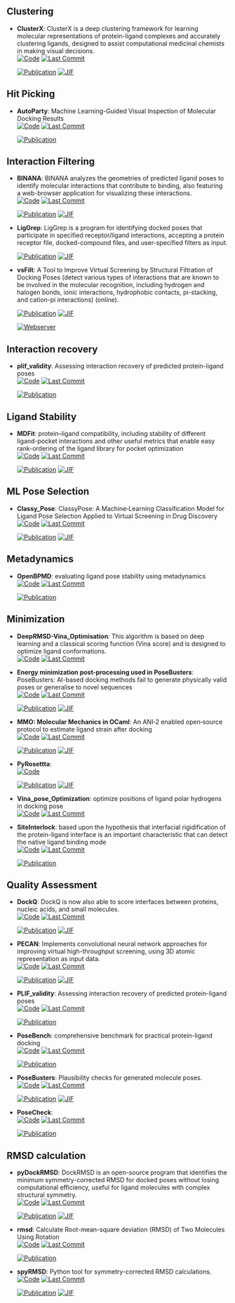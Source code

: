

## **Clustering**


- **ClusterX**: ClusterX is a deep clustering framework for learning molecular representations of protein-ligand complexes and accurately clustering ligands, designed to assist computational medicinal chemists in making visual decisions.  
    [![Code](https://img.shields.io/github/stars/ChenSikang/ClusterX?style=for-the-badge&logo=github)](https://github.com/ChenSikang/ClusterX) 
    [![Last Commit](https://img.shields.io/github/last-commit/ChenSikang/ClusterX?style=for-the-badge&logo=github)](https://github.com/ChenSikang/ClusterX) 

    [![Publication](https://img.shields.io/badge/Publication-Citations:4-blue?style=for-the-badge&logo=bookstack)](https://doi.org/10.1093/bib/bbad126) 
    [![JIF](https://img.shields.io/badge/Impact_Factor-6.80-purple?style=for-the-badge&logo=academia)](https://doi.org/10.1093/bib/bbad126)


## **Hit Picking**


- **AutoParty**: Machine Learning-Guided Visual Inspection of Molecular Docking Results  
    [![Code](https://img.shields.io/github/stars/keiserlab/autoparty?style=for-the-badge&logo=github)](https://github.com/keiserlab/autoparty) 
    [![Last Commit](https://img.shields.io/github/last-commit/keiserlab/autoparty?style=for-the-badge&logo=github)](https://github.com/keiserlab/autoparty) 

    [![Publication](https://img.shields.io/badge/Publication-Citations:0-blue?style=for-the-badge&logo=bookstack)](https://doi.org/10.26434/chemrxiv-2024-7p4ws) 


## **Interaction Filtering**


- **BINANA**: BINANA analyzes the geometries of predicted ligand poses to identify molecular interactions that contribute to binding, also featuring a web-browser application for visualizing these interactions.  
    [![Code](https://img.shields.io/github/stars/durrantlab/binana?style=for-the-badge&logo=github)](https://github.com/durrantlab/binana) 
    [![Last Commit](https://img.shields.io/github/last-commit/durrantlab/binana?style=for-the-badge&logo=github)](https://github.com/durrantlab/binana) 

    [![Publication](https://img.shields.io/badge/Publication-Citations:194-blue?style=for-the-badge&logo=bookstack)](https://doi.org/10.1016%2Fj.jmgm.2011.01.004) 
    [![JIF](https://img.shields.io/badge/Impact_Factor-2.70-purple?style=for-the-badge&logo=academia)](https://doi.org/10.1016%2Fj.jmgm.2011.01.004)



- **LigGrep**: LigGrep is a program for identifying docked poses that participate in specified receptor/ligand interactions, accepting a protein receptor file, docked-compound files, and user-specified filters as input.  

    [![Publication](https://img.shields.io/badge/Publication-Citations:17-blue?style=for-the-badge&logo=bookstack)](https://doi.org/10.1186/s13321-020-00471-2) 
    [![JIF](https://img.shields.io/badge/Impact_Factor-7.10-purple?style=for-the-badge&logo=academia)](https://doi.org/10.1186/s13321-020-00471-2)



- **vsFilt**: A Tool to Improve Virtual Screening by Structural Filtration of Docking Poses (detect various types of interactions that are known to be involved in the molecular recognition, including hydrogen and halogen bonds, ionic interactions, hydrophobic contacts, pi-stacking, and cation-pi interactions) (online).  

    [![Publication](https://img.shields.io/badge/Publication-Citations:11-blue?style=for-the-badge&logo=bookstack)](https://doi.org/10.1021/acs.jcim.0c00303) 
    [![JIF](https://img.shields.io/badge/Impact_Factor-5.60-purple?style=for-the-badge&logo=academia)](https://doi.org/10.1021/acs.jcim.0c00303)

    [![Webserver](https://img.shields.io/badge/Webserver-online-brightgreen?style=for-the-badge&logo=cachet&logoColor=65FF8F)](https://biokinet.belozersky.msu.ru/vsfilt) 

## **Interaction recovery**


- **plif_validity**: Assessing interaction recovery of predicted protein-ligand poses  
    [![Code](https://img.shields.io/github/stars/Exscientia/plif_validity?style=for-the-badge&logo=github)](https://github.com/Exscientia/plif_validity) 
    [![Last Commit](https://img.shields.io/github/last-commit/Exscientia/plif_validity?style=for-the-badge&logo=github)](https://github.com/Exscientia/plif_validity) 

    [![Publication](https://img.shields.io/badge/Publication-Citations:0-blue?style=for-the-badge&logo=bookstack)](https://doi.org/10.7717/peerj.6283/supp-7) 


## **Ligand Stability**


- **MDFit**: protein–ligand compatibility, including stability of different ligand-pocket interactions and other useful metrics that enable easy rank-ordering of the ligand library for pocket optimization  
    [![Code](https://img.shields.io/github/stars/brueckna2020/MDFit?style=for-the-badge&logo=github)](https://github.com/brueckna2020/MDFit) 
    [![Last Commit](https://img.shields.io/github/last-commit/brueckna2020/MDFit?style=for-the-badge&logo=github)](https://github.com/brueckna2020/MDFit) 

    [![Publication](https://img.shields.io/badge/Publication-Citations:0-blue?style=for-the-badge&logo=bookstack)](https://doi.org/10.1007/s10822-024-00564-2) 
    [![JIF](https://img.shields.io/badge/Impact_Factor-3.00-purple?style=for-the-badge&logo=academia)](https://doi.org/10.1007/s10822-024-00564-2)


## **ML Pose Selection**


- **Classy_Pose**: ClassyPose: A Machine‐Learning Classification Model for Ligand Pose Selection Applied to Virtual Screening in Drug Discovery  
    [![Code](https://img.shields.io/github/stars/vktrannguyen/Classy_Pose?style=for-the-badge&logo=github)](https://github.com/vktrannguyen/Classy_Pose) 
    [![Last Commit](https://img.shields.io/github/last-commit/vktrannguyen/Classy_Pose?style=for-the-badge&logo=github)](https://github.com/vktrannguyen/Classy_Pose) 

    [![Publication](https://img.shields.io/badge/Publication-Citations:2-blue?style=for-the-badge&logo=bookstack)](https://doi.org/10.1002/aisy.202400238) 
    [![JIF](https://img.shields.io/badge/Impact_Factor-6.80-purple?style=for-the-badge&logo=academia)](https://doi.org/10.1002/aisy.202400238)


## **Metadynamics**


- **OpenBPMD**: evaluating ligand pose stability using metadynamics  
    [![Code](https://img.shields.io/github/stars/Gervasiolab/OpenBPMD/tree/main?style=for-the-badge&logo=github)](https://github.com/Gervasiolab/OpenBPMD/tree/main) 
    [![Last Commit](https://img.shields.io/github/last-commit/Gervasiolab/OpenBPMD/tree/main?style=for-the-badge&logo=github)](https://github.com/Gervasiolab/OpenBPMD/tree/main) 

    [![Publication](https://img.shields.io/badge/Publication-Citations:0-blue?style=for-the-badge&logo=bookstack)](None) 


## **Minimization**


- **DeepRMSD-Vina_Optimisation**: This algorithm is based on deep learning and a classical scoring function (Vina score) and is designed to optimize ligand conformations.  
    [![Code](https://img.shields.io/github/stars/zchwang/DeepRMSD-Vina_Optimization?style=for-the-badge&logo=github)](https://github.com/zchwang/DeepRMSD-Vina_Optimization) 
    [![Last Commit](https://img.shields.io/github/last-commit/zchwang/DeepRMSD-Vina_Optimization?style=for-the-badge&logo=github)](https://github.com/zchwang/DeepRMSD-Vina_Optimization) 




- **Energy minimization post-processing used in PoseBusters**: PoseBusters: AI-based docking methods fail to generate physically valid poses or generalise to novel sequences  
    [![Code](https://img.shields.io/github/stars/maabuu/posebusters_em?style=for-the-badge&logo=github)](https://github.com/maabuu/posebusters_em) 
    [![Last Commit](https://img.shields.io/github/last-commit/maabuu/posebusters_em?style=for-the-badge&logo=github)](https://github.com/maabuu/posebusters_em) 

    [![Publication](https://img.shields.io/badge/Publication-Citations:90-blue?style=for-the-badge&logo=bookstack)](https://doi.org/10.1039/d3sc04185a) 
    [![JIF](https://img.shields.io/badge/Impact_Factor-7.60-purple?style=for-the-badge&logo=academia)](https://doi.org/10.1039/d3sc04185a)



- **MMO: Molecular Mechanics in OCaml**: An ANI‐2 enabled open‐source protocol to estimate ligand strain after docking  
    [![Code](https://img.shields.io/github/stars/UnixJunkie/MMO?style=for-the-badge&logo=github)](https://github.com/UnixJunkie/MMO) 
    [![Last Commit](https://img.shields.io/github/last-commit/UnixJunkie/MMO?style=for-the-badge&logo=github)](https://github.com/UnixJunkie/MMO) 

    [![Publication](https://img.shields.io/badge/Publication-Citations:2-blue?style=for-the-badge&logo=bookstack)](https://doi.org/10.1002/jcc.27478) 
    [![JIF](https://img.shields.io/badge/Impact_Factor-3.40-purple?style=for-the-badge&logo=academia)](https://doi.org/10.1002/jcc.27478)



- **PyRosettta**:   
    [![Code](https://img.shields.io/badge/Code-Repository-blue?style=for-the-badge)](https://www.pyrosetta.org/) 

    [![Publication](https://img.shields.io/badge/Publication-Citations:670-blue?style=for-the-badge&logo=bookstack)](https://doi.org/10.1093/bioinformatics/btq007) 
    [![JIF](https://img.shields.io/badge/Impact_Factor-4.40-purple?style=for-the-badge&logo=academia)](https://doi.org/10.1093/bioinformatics/btq007)



- **Vina_pose_Optimization**: optimize positions of ligand polar hydrogens in docking pose  
    [![Code](https://img.shields.io/github/stars/rongfengzou/vina_pose_optimization?style=for-the-badge&logo=github)](https://github.com/rongfengzou/vina_pose_optimization) 
    [![Last Commit](https://img.shields.io/github/last-commit/rongfengzou/vina_pose_optimization?style=for-the-badge&logo=github)](https://github.com/rongfengzou/vina_pose_optimization) 





- **SiteInterlock**: based upon the hypothesis that interfacial rigidification of the protein-ligand interface is an important characteristic that can detect the native ligand binding mode  
    [![Code](https://img.shields.io/github/stars/rasbt/siteinterlock?style=for-the-badge&logo=github)](https://github.com/rasbt/siteinterlock) 
    [![Last Commit](https://img.shields.io/github/last-commit/rasbt/siteinterlock?style=for-the-badge&logo=github)](https://github.com/rasbt/siteinterlock) 

    [![Publication](https://img.shields.io/badge/Publication-Citations:0-blue?style=for-the-badge&logo=bookstack)](https://doi.org/10.1002/prot.25172/full) 


## **Quality Assessment**


- **DockQ**: DockQ is now also able to score interfaces between proteins, nucleic acids, and small molecules.  
    [![Code](https://img.shields.io/github/stars/bjornwallner/DockQ/?style=for-the-badge&logo=github)](https://github.com/bjornwallner/DockQ/) 
    [![Last Commit](https://img.shields.io/github/last-commit/bjornwallner/DockQ/?style=for-the-badge&logo=github)](https://github.com/bjornwallner/DockQ/) 

    [![Publication](https://img.shields.io/badge/Publication-Citations:306-blue?style=for-the-badge&logo=bookstack)](https://doi.org/10.1371/journal.pone.0161879) 
    [![JIF](https://img.shields.io/badge/Impact_Factor-2.90-purple?style=for-the-badge&logo=academia)](https://doi.org/10.1371/journal.pone.0161879)



- **PECAN**: Implements convolutional neural network approaches for improving virtual high-throughput screening, using 3D atomic representation as input data.  
    [![Code](https://img.shields.io/github/stars/LLNL/PECAN2?style=for-the-badge&logo=github)](https://github.com/LLNL/PECAN2) 
    [![Last Commit](https://img.shields.io/github/last-commit/LLNL/PECAN2?style=for-the-badge&logo=github)](https://github.com/LLNL/PECAN2) 

    [![Publication](https://img.shields.io/badge/Publication-Citations:2-blue?style=for-the-badge&logo=bookstack)](https://doi.org/10.3390/make6010030) 
    [![JIF](https://img.shields.io/badge/Impact_Factor-4.00-purple?style=for-the-badge&logo=academia)](https://doi.org/10.3390/make6010030)



- **PLIF_validity**: Assessing interaction recovery of predicted protein-ligand poses  
    [![Code](https://img.shields.io/github/stars/Exscientia/plif_validity?style=for-the-badge&logo=github)](https://github.com/Exscientia/plif_validity) 
    [![Last Commit](https://img.shields.io/github/last-commit/Exscientia/plif_validity?style=for-the-badge&logo=github)](https://github.com/Exscientia/plif_validity) 

    [![Publication](https://img.shields.io/badge/Publication-Citations:0-blue?style=for-the-badge&logo=bookstack)](https://doi.org/10.7717/peerj.6283/supp-7) 



- **PoseBench**: comprehensive benchmark for practical protein-ligand docking  
    [![Code](https://img.shields.io/github/stars/BioinfoMachineLearning/PoseBench?style=for-the-badge&logo=github)](https://github.com/BioinfoMachineLearning/PoseBench) 
    [![Last Commit](https://img.shields.io/github/last-commit/BioinfoMachineLearning/PoseBench?style=for-the-badge&logo=github)](https://github.com/BioinfoMachineLearning/PoseBench) 

    [![Publication](https://img.shields.io/badge/Publication-Citations:0-blue?style=for-the-badge&logo=bookstack)](https://doi.org/10.5281/zenodo.11477766) 



- **PoseBusters**: Plausibility checks for generated molecule poses.  
    [![Code](https://img.shields.io/github/stars/maabuu/posebusters?style=for-the-badge&logo=github)](https://github.com/maabuu/posebusters) 
    [![Last Commit](https://img.shields.io/github/last-commit/maabuu/posebusters?style=for-the-badge&logo=github)](https://github.com/maabuu/posebusters) 

    [![Publication](https://img.shields.io/badge/Publication-Citations:90-blue?style=for-the-badge&logo=bookstack)](https://doi.org/10.1039/D3SC04185A) 
    [![JIF](https://img.shields.io/badge/Impact_Factor-7.60-purple?style=for-the-badge&logo=academia)](https://doi.org/10.1039/D3SC04185A)



- **PoseCheck**:   
    [![Code](https://img.shields.io/github/stars/cch1999/posecheck?style=for-the-badge&logo=github)](https://github.com/cch1999/posecheck) 
    [![Last Commit](https://img.shields.io/github/last-commit/cch1999/posecheck?style=for-the-badge&logo=github)](https://github.com/cch1999/posecheck) 

    [![Publication](https://img.shields.io/badge/Publication-Citations:0-blue?style=for-the-badge&logo=bookstack)](https://doi.org/10.48550/arXiv.2308.07413) 


## **RMSD calculation**


- **pyDockRMSD**: DockRMSD is an open-source program that identifies the minimum symmetry-corrected RMSD for docked poses without losing computational efficiency, useful for ligand molecules with complex structural symmetry.  
    [![Code](https://img.shields.io/github/stars/neudinger/pyDockRMSD?style=for-the-badge&logo=github)](https://github.com/neudinger/pyDockRMSD) 
    [![Last Commit](https://img.shields.io/github/last-commit/neudinger/pyDockRMSD?style=for-the-badge&logo=github)](https://github.com/neudinger/pyDockRMSD) 

    [![Publication](https://img.shields.io/badge/Publication-Citations:238-blue?style=for-the-badge&logo=bookstack)](https://doi.org/10.1186/s13321-019-0362-7) 
    [![JIF](https://img.shields.io/badge/Impact_Factor-7.10-purple?style=for-the-badge&logo=academia)](https://doi.org/10.1186/s13321-019-0362-7)



- **rmsd**: Calculate Root-mean-square deviation (RMSD) of Two Molecules Using Rotation  
    [![Code](https://img.shields.io/github/stars/charnley/rmsd?style=for-the-badge&logo=github)](https://github.com/charnley/rmsd) 
    [![Last Commit](https://img.shields.io/github/last-commit/charnley/rmsd?style=for-the-badge&logo=github)](https://github.com/charnley/rmsd) 

    [![Publication](https://img.shields.io/badge/Publication-Citations:2453-blue?style=for-the-badge&logo=bookstack)](https://doi.org/10.1107/S0567739476001873) 



- **spyRMSD**: Python tool for symmetry-corrected RMSD calculations.  
    [![Code](https://img.shields.io/github/stars/RMeli/spyrmsd?style=for-the-badge&logo=github)](https://github.com/RMeli/spyrmsd) 
    [![Last Commit](https://img.shields.io/github/last-commit/RMeli/spyrmsd?style=for-the-badge&logo=github)](https://github.com/RMeli/spyrmsd) 

    [![Publication](https://img.shields.io/badge/Publication-Citations:52-blue?style=for-the-badge&logo=bookstack)](https://doi.org/10.1186/s13321-020-00455-2) 
    [![JIF](https://img.shields.io/badge/Impact_Factor-7.10-purple?style=for-the-badge&logo=academia)](https://doi.org/10.1186/s13321-020-00455-2)


